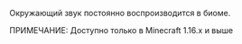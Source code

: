 Окружающий звук постоянно воспроизводится в биоме.

ПРИМЕЧАНИЕ: Доступно только в Minecraft 1.16.x и выше